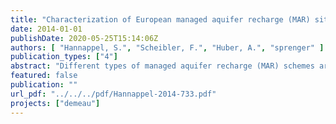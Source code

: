 ```yaml
---
title: "Characterization of European managed aquifer recharge (MAR) sites - Analysis"
date: 2014-01-01
publishDate: 2020-05-25T15:14:06Z
authors: [ "Hannappel, S.", "Scheibler, F.", "Huber, A.", "sprenger" ]
publication_types: ["4"]
abstract: "Different types of managed aquifer recharge (MAR) schemes are widely distributed and applied on various scales in the European countries, but no systematic categorization and compilation existed up to now. The European MAR catalogue presented herein includes a wide range of parameters, e.g. operational information, hydrogeological properties and water quality monitoring for different types of MAR. The database includes currently 270 MAR sites, but is neither a representative nor an exhaustive data compilation. Nevertheless, based on the available data it is shown that MAR plays an important role in the European water supply producing large water quantities for the domestic water supply."
featured: false
publication: ""
url_pdf: "../../../pdf/Hannappel-2014-733.pdf"
projects: ["demeau"]
---
```


